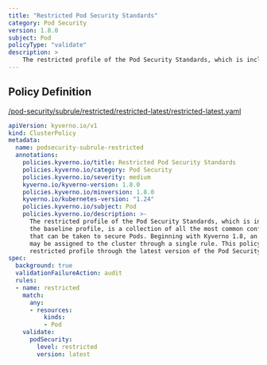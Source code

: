 ```yaml
---
title: "Restricted Pod Security Standards"
category: Pod Security
version: 1.8.0
subject: Pod
policyType: "validate"
description: >
    The restricted profile of the Pod Security Standards, which is inclusive of the baseline profile, is a collection of all the most common configurations that can be taken to secure Pods. Beginning with Kyverno 1.8, an entire profile may be assigned to the cluster through a single rule. This policy configures the restricted profile through the latest version of the Pod Security Standards cluster wide.
---
```


## Policy Definition
<a href="https://github.com/kyverno/policies/raw/main//pod-security/subrule/restricted/restricted-latest/restricted-latest.yaml" target="-blank">/pod-security/subrule/restricted/restricted-latest/restricted-latest.yaml</a>

```yaml
apiVersion: kyverno.io/v1
kind: ClusterPolicy
metadata:
  name: podsecurity-subrule-restricted
  annotations:
    policies.kyverno.io/title: Restricted Pod Security Standards
    policies.kyverno.io/category: Pod Security
    policies.kyverno.io/severity: medium
    kyverno.io/kyverno-version: 1.8.0
    policies.kyverno.io/minversion: 1.8.0
    kyverno.io/kubernetes-version: "1.24"
    policies.kyverno.io/subject: Pod
    policies.kyverno.io/description: >-
      The restricted profile of the Pod Security Standards, which is inclusive of
      the baseline profile, is a collection of all the most common configurations
      that can be taken to secure Pods. Beginning with Kyverno 1.8, an entire profile
      may be assigned to the cluster through a single rule. This policy configures the
      restricted profile through the latest version of the Pod Security Standards cluster wide.
spec:
  background: true
  validationFailureAction: audit
  rules:
  - name: restricted
    match:
      any:
      - resources:
          kinds:
          - Pod
    validate:
      podSecurity:
        level: restricted
        version: latest
```
